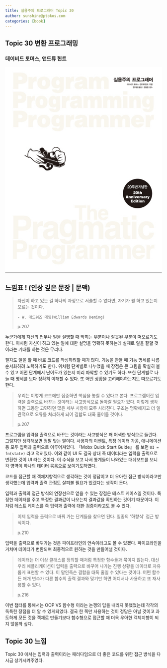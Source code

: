 ```yaml
---
title: 실용주의 프로그래머 Topic 30
author: sunshine@ptokos.com
categories: [book]
---
```


## Topic 30 변환 프로그래밍


### 데이비드 토머스, 앤드류 헌트
![Alt text](/assets/img/book/실용주의-프로그래머/cover.png)


## 느낌표 ! (인상 깊은 문장 | 문맥)
> 자신이 하고 있는 걸 하나의 과정으로 서술할 수 없다면, 
> 자기가 뭘 하고 있는지 모르는 것이다.
> 
> `- W. 애드워즈 데밍(William Edwards Deming)`
> 
> p.207

누군가에게 자신의 업무나 일을 설명할 때 막히는 부분이나 잘못된 부분이 떠오르기도 한다. 
이처럼 자신이 하고 있는 일에 대한 설명을 명확히 못하는데 실제로 일을 잘할 것이라는 기대를 하는 것은 무리다.

필자도 일을 할 때 바로 코드를 작성하려할 때가 많다.
기능을 만들 때 기능 명세를 나름 순서화하려 노력하기도 한다.
위처럼 단계별로 나누었을 때 장점은 큰 그림을 확실히 볼 수 있고 어떤 단계에서 난이도가 있는지 미리 파악할 수 있기도 하다.
또한 단계별로 나눌 때 명세를 보다 정확히 이해할 수 있다. 또 어떤 상황을 고려해야하는지도 떠오르기도 한다.

> 우리는 이렇게 코드에만 집중하면 핵심을 놓칠 수 있다고 본다.
> 프로그램이란 입력을 출력으로 바꾸는 것이라는 사고방식으로 돌아갈 필요가 있다.
> 이렇게 생각하면 그동안 고민하던 많은 세부 사항이 모두 사라진다.
> 구조는 명확해지고 더 일관적으로 오류를 처리하게 되어 결합도 대폭 줄어들 것이다.
> 
> p.207

프로그램을 입력을 출력으로 바꾸는 것이라는 사고방식은 꽤 어색한 방식으로 들린다. 그렇지만 생각해보면 정말 맞는 말이다.
사용자의 이벤트, 특정 데이터 가공, 애니메이션 등 모두 입력과 출력으로 이루어져있다.
『Mobx Quick Start Guide』 를 보면 `UI = fn(state)` 라고 적혀있다. 이와 같이 UI 도 결국 상태 즉 데이터라는 입력을 출력으로 변환한 것이 UI 라는 것이다.
이 수식을 보고 나서 통계들이 나와있는 대쉬보드를 보니 각 영역이 하나의 데이터 묶음으로 보이기도하였다. 

코드를 접근할 때 객체지향적으로 생각하는 것이 정답이고 더 우아한 접근 방식이라고만 생각했는데 입력과 출력 관점도 살펴볼 필요가 있겠다는 생각이 든다. 

입력과 출력의 접근 방식의 연장선으로 얻을 수 있는 장점은 테스트 케이스일 것이다.
특정한 데이터를 주고 특정한 결과값이 나오는지 결과값을 확인하는 것이기 때문이다. 
이처럼 테스트 케이스를 즉 입력과 출력에 대한 검증이라고도 볼 수 있다.  

> 이제 입력을 출력으로 바꿔 가는 단계들을 찾으면 된다.
> 일종의 '하향식' 접근 방식이다.
> 
> p.210

입력을 출력으로 바꿔가는 것은 파이프라인의 연속이라고도 볼 수 있겠다. 
파이프라인을 거치며 데이터가 변환되며 최종적으로 원하는 것을 만들어낼 것이다.

> 데이터는 더 이상 클래스를 정의할 때처럼 특정한 함수들과 묶이지 않는다.
> 대신 우리 애플리케이션이 입력을 출력으로 바꾸어 나가는 진행 상황을 데이터로 자유롭게 표현할 수 있다.
> 이 말인즉슨 결합을 대폭 줄일 수 있다는 것이다. 어떤 함수든 매개 변수가 다른 함수의 출력 결과와 맞기만 하면 어디서나 사용하고 또 재사용할 수 있다.
> 
> p.216

이번 챕터를 통해서는 OOP VS 함수형 이라는 논쟁의 답을 내리지 못했었는데 각각의 독특한 장점을 더 알 수 있게되었다.
결국 한 쪽만 사용하는 것이 정답은 아닐 것이고 과도하게 모든 것을 객체로 만들기보다 함수형으로 접근할 때 더욱 우아한 객체지향이 되지 않을까 싶다.


## Topic 30 느낌
Topic 30 에서는 입력과 출력이라는 패러다임으로 더 좋은 코드를 위한 접근 방식을 다시금 상기시켜주었다.



